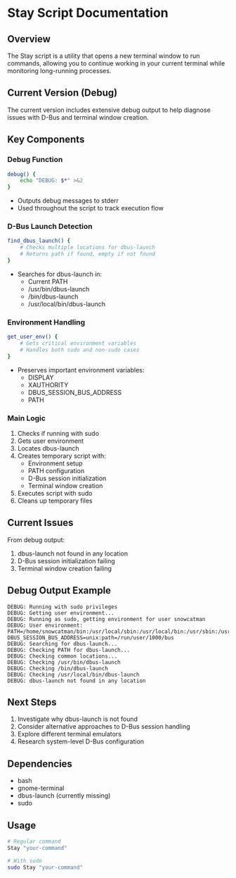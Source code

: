 # Stay Script Documentation

## Overview
The Stay script is a utility that opens a new terminal window to run commands, allowing you to continue working in your current terminal while monitoring long-running processes.

## Current Version (Debug)
The current version includes extensive debug output to help diagnose issues with D-Bus and terminal window creation.

## Key Components

### Debug Function
```bash
debug() {
    echo "DEBUG: $*" >&2
}
```
- Outputs debug messages to stderr
- Used throughout the script to track execution flow

### D-Bus Launch Detection
```bash
find_dbus_launch() {
    # Checks multiple locations for dbus-launch
    # Returns path if found, empty if not found
}
```
- Searches for dbus-launch in:
  - Current PATH
  - /usr/bin/dbus-launch
  - /bin/dbus-launch
  - /usr/local/bin/dbus-launch

### Environment Handling
```bash
get_user_env() {
    # Gets critical environment variables
    # Handles both sudo and non-sudo cases
}
```
- Preserves important environment variables:
  - DISPLAY
  - XAUTHORITY
  - DBUS_SESSION_BUS_ADDRESS
  - PATH

### Main Logic
1. Checks if running with sudo
2. Gets user environment
3. Locates dbus-launch
4. Creates temporary script with:
   - Environment setup
   - PATH configuration
   - D-Bus session initialization
   - Terminal window creation
5. Executes script with sudo
6. Cleans up temporary files

## Current Issues
From debug output:
1. dbus-launch not found in any location
2. D-Bus session initialization failing
3. Terminal window creation failing

## Debug Output Example
```
DEBUG: Running with sudo privileges
DEBUG: Getting user environment...
DEBUG: Running as sudo, getting environment for user snowcatman
DEBUG: User environment: PATH=/home/snowcatman/bin:/usr/local/sbin:/usr/local/bin:/usr/sbin:/usr/bin:/sbin:/bin:/usr/games:/usr/local/games:/snap/bin
DBUS_SESSION_BUS_ADDRESS=unix:path=/run/user/1000/bus
DEBUG: Searching for dbus-launch...
DEBUG: Checking PATH for dbus-launch...
DEBUG: Checking common locations...
DEBUG: Checking /usr/bin/dbus-launch
DEBUG: Checking /bin/dbus-launch
DEBUG: Checking /usr/local/bin/dbus-launch
DEBUG: dbus-launch not found in any location
```

## Next Steps
1. Investigate why dbus-launch is not found
2. Consider alternative approaches to D-Bus session handling
3. Explore different terminal emulators
4. Research system-level D-Bus configuration

## Dependencies
- bash
- gnome-terminal
- dbus-launch (currently missing)
- sudo

## Usage
```bash
# Regular command
Stay "your-command"

# With sudo
sudo Stay "your-command"
``` 